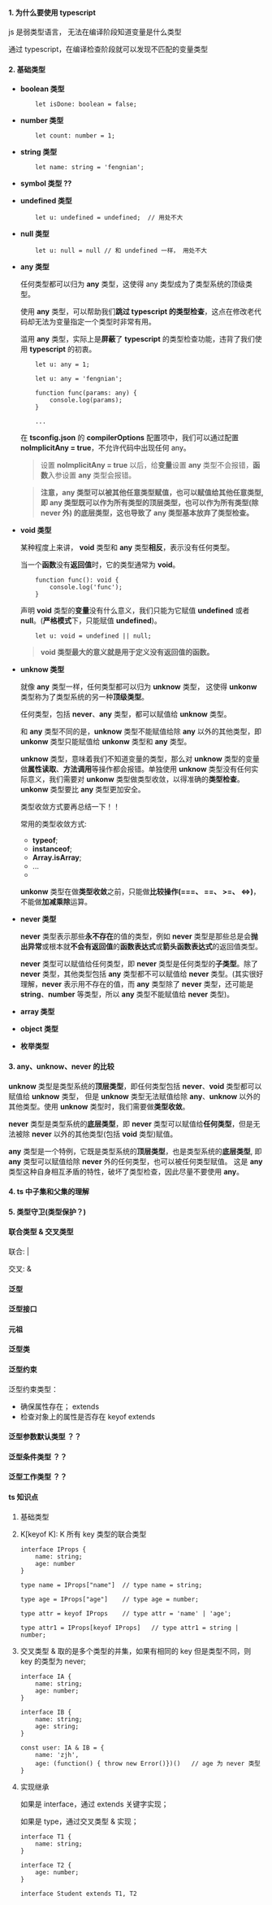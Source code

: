#### 1. 为什么要使用 typescript 

js 是弱类型语言， 无法在编译阶段知道变量是什么类型

通过 typescript，在编译检查阶段就可以发现不匹配的变量类型

#### 2. 基础类型

- **boolean 类型**

    ```
        let isDone: boolean = false;
    ```
- **number 类型**
  
    ```
        let count: number = 1;
    ```
- **string 类型**

    ```
        let name: string = 'fengnian';
    ```
- **symbol 类型 ??**
  

- **undefined 类型**

    ```
        let u: undefined = undefined;  // 用处不大
    ```
- **null 类型**

    ```
        let u: null = null // 和 undefined 一样， 用处不大
    ```

- **any 类型**

    任何类型都可以归为 **any** 类型，这使得 any 类型成为了类型系统的顶级类型。

    使用 **any** 类型，可以帮助我们**跳过 typescript 的类型检查**，这点在修改老代码却无法为变量指定一个类型时非常有用。

    滥用 **any** 类型，实际上是**屏蔽**了 **typescript** 的类型检查功能，违背了我们使用 **typescript** 的初衷。


    ```
        let u: any = 1;

        let u: any = 'fengnian';

        function func(params: any) {
            console.log(params);
        }

        ...
    ```

    在 **tsconfig.json** 的 **compilerOptions** 配置项中，我们可以通过配置 **noImplicitAny = true**，不允许代码中出现任何 any。

    > 设置 **noImplicitAny = true** 以后，给**变量**设置 **any** 类型不会报错，**函数**入参设置 **any** 类型会报错。

    > **注意，any 类型可以被其他任意类型赋值，也可以赋值给其他任意类型, 即 any 类型既可以作为所有类型的顶层类型，也可以作为所有类型(除 never 外) 的底层类型，这也导致了 any 类型基本放弃了类型检查。**


- **void 类型**
  
    某种程度上来讲， **void** 类型和 **any** 类型**相反**，表示没有任何类型。
    
    当一个**函数**没有**返回值**时，它的类型通常为 **void**。

    ```
        function func(): void {
            console.log('func');
        }
    ```

    声明 **void** 类型的**变量**没有什么意义，我们只能为它赋值 **undefined** 或者 **null**。(**严格模式**下，只能赋值 **undefined**)。
  
    ```
        let u: void = undefined || null;
    ```

    > **void 类型最大的意义就是用于定义没有返回值的函数。**

- **unknow 类型**

    就像 **any** 类型一样，任何类型都可以归为 **unknow** 类型， 这使得 **unkonw** 类型称为了类型系统的另一种**顶级类型**。

    任何类型，包括 **never**、**any** 类型，都可以赋值给 **unknow** 类型。

    和 **any** 类型不同的是，**unknow** 类型不能赋值给除 **any** 以外的其他类型，即 **unkonw** 类型只能赋值给 **unkonw** 类型和 **any** 类型。

    **unknow** 类型，意味着我们不知道变量的类型，那么对 **unknow** 类型的变量做**属性读取**、**方法调用**等操作都会报错。单独使用 **unknow** 类型没有任何实际意义，我们需要对 **unkonw** 类型做类型收敛，以得准确的**类型检查**。**unkonw** 类型要比 **any** 类型更加安全。

    类型收敛方式要再总结一下！！

    常用的类型收敛方式:
    - **typeof**;
    - **instanceof**;
    - **Array.isArray**;
    - ...
    - 

    **unkonw** 类型在做**类型收敛**之前，只能做**比较操作(===、 ==、 >=、 <=>)**，不能做**加减乘除**运算。

- **never 类型**

    **never** 类型表示那些**永不存在**的值的类型，例如 **never** 类型是那些总是会**抛出异常**或根本就**不会有返回值**的**函数表达式**或**箭头函数表达式**的返回值类型。

    **never** 类型可以赋值给任何类型，即 **never** 类型是任何类型的**子类型**。除了 **never** 类型，其他类型包括 **any** 类型都不可以赋值给 **never** 类型。(其实很好理解，**never** 表示用不存在的值，而 **any** 类型除了 **never** 类型，还可能是 **string**、**number** 等类型，所以 **any** 类型不能赋值给 **never** 类型)。

    

- **array 类型**
- **object 类型**
- **枚举类型**


#### 3. any、unknow、never 的比较

**unknow** 类型是类型系统的**顶层类型**，即任何类型包括 **never**、**void** 类型都可以赋值给 **unknow** 类型， 但是 **unknow** 类型无法赋值给除 **any**、**unknow** 以外的其他类型。使用 **unknow** 类型时，我们需要做**类型收敛**。


**never** 类型是类型系统的**底层类型**，即 **never** 类型可以赋值给**任何类型**，但是无法被除 **never** 以外的其他类型(包括 **void** 类型)赋值。

**any** 类型是一个特例，它既是类型系统的**顶层类型**，也是类型系统的**底层类型**, 即 **any** 类型可以赋值给除 **never** 外的任何类型，也可以被任何类型赋值。 这是 **any** 类型这种自身相互矛盾的特性，破坏了类型检查，因此尽量不要使用 **any**。



#### 4. ts 中子集和父集的理解


#### 5. 类型守卫(类型保护？)


#### 联合类型 & 交叉类型

联合: |

交叉: &

  

#### 泛型

#### 泛型接口


#### 元祖


#### 泛型类


#### 泛型约束

泛型约束类型：
- 确保属性存在；  extends 
- 检查对象上的属性是否存在  keyof extends


#### 泛型参数默认类型 ？？


#### 泛型条件类型 ？？


#### 泛型工作类型 ？？



#### ts 知识点

1. 基础类型

2. K[keyof K]: K 所有 key 类型的联合类型

    ```
    interface IProps {
        name: string;
        age: number
    }

    type name = IProps["name"]  // type name = string;

    type age = IProps["age"]    // type age = number;

    type attr = keyof IProps    // type attr = 'name' | 'age';

    type attr1 = IProps[keyof IProps]   // type attr1 = string | number;
    ```

3. 交叉类型 & 取的是多个类型的并集，如果有相同的 key 但是类型不同，则 key 的类型为 never;

    ```
    interface IA {
        name: string;
        age: number;
    }

    interface IB {
        name: string;
        age: string;
    }

    const user: IA & IB = {
        name: 'zjh',
        age: (function() { throw new Error()})()   // age 为 never 类型
    }
    ```

4. 实现继承

    如果是 interface，通过 extends 关键字实现；

    如果是 type，通过交叉类型 & 实现；

    ```
    interface T1 {
        name: string;
    }

    interface T2 {
        age: number;
    }

    interface Student extends T1, T2
    ```